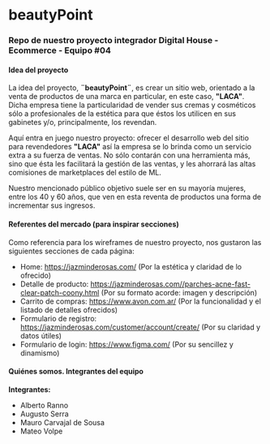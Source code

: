 # beautyPoint
### Repo de nuestro proyecto integrador Digital House - Ecommerce -  Equipo #04

#### Idea del proyecto
La idea del proyecto, **¨beautyPoint¨**, es crear un sitio web, orientado a la venta de productos de una marca en particular, en este caso, **"LACA"**. Dicha empresa tiene la particularidad de vender sus cremas y cosméticos sólo a profesionales de la estética para que éstos los utilicen en sus gabinetes y/o, principalmente, los revendan.

Aquí entra en juego nuestro proyecto: ofrecer el desarrollo web del sitio para revendedores **"LACA"** así la empresa se lo brinda como un servicio extra a su fuerza de ventas.  No sólo contarán con una herramienta más, sino que ésta les facilitará la gestión de las ventas, y les ahorrará las altas comisiones de marketplaces del estilo de ML.

Nuestro mencionado público objetivo suele ser en su mayoría mujeres, entre los 40 y 60 años, que ven en esta reventa de productos una forma de incrementar sus ingresos.

#### Referentes del mercado (para inspirar secciones)
Como referencia para los wireframes de nuestro proyecto, nos gustaron las siguientes secciones de cada página:
* Home: https://jazminderosas.com/   (Por la estética y claridad de lo ofrecido)
* Detalle de producto: https://jazminderosas.com//parches-acne-fast-clear-patch-coony.html     (Por su formato acorde: imagen y descripción)
* Carrito de compras: https://www.avon.com.ar/    (Por la funcionalidad y el listado de detalles ofrecidos)
* Formulario de registro: https://jazminderosas.com/customer/account/create/   (Por su claridad y datos útiles)
* Formulario de login: https://www.figma.com/ (Por su sencillez y dinamismo)

#### Quiénes somos. Integrantes del equipo
**Integrantes:**
* Alberto Ranno
* Augusto Serra
* Mauro Carvajal de Sousa
* Mateo Volpe
